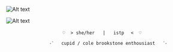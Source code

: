 ![Alt text](https://i.postimg.cc/43BgmrGb/Untitled699-20241008200656.png)

 ![Alt text](https://i.postimg.cc/XJDwvDmr/Untitled698-20241008194521.png)


                               
                         ♡  > she/her   |   istp ㅤ<  ♡

                    ˗ˋ   cupid / cole brookstone enthousiast   ˊ˗

                         
